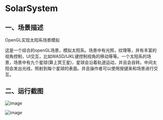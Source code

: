# SolarSystem

## 一、场景描述

OpenGL实现太阳系场景模拟

这是一个综合的openGL场景，模拟太阳系。场景中有光照，纹理等，并有丰富的视角控制，UI交互，比如WASD/IJKL键控制视角的移动等等。一个太阳系的场景，场景中有九个星球(算上冥王星)，星球会沿着轨道运动，并且会自转。中间太阳会发出光线，照射到每个星球的表面。并且操作者可以使用按键来和场景进行交互。

## 二、运行截图

![image](https://user-images.githubusercontent.com/86864691/211130960-a9c9c74d-46e1-4d43-afb6-7e0aff180177.png)

![image](https://user-images.githubusercontent.com/86864691/211130976-b1454127-fc92-466a-9fd4-a0acecd33e73.png)
